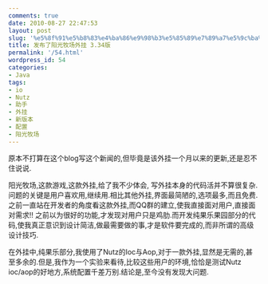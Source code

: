 ```yaml
---
comments: true
date: 2010-08-27 22:47:53
layout: post
slug: '%e5%8f%91%e5%b8%83%e4%ba%86%e9%98%b3%e5%85%89%e7%89%a7%e5%9c%ba%e5%a4%96%e6%8c%82-3-34%e7%89%88'
title: 发布了阳光牧场外挂 3.34版
permalink: '/54.html'
wordpress_id: 54
categories:
- Java
tags:
- io
- Nutz
- 助手
- 外挂
- 新版本
- 配置
- 阳光牧场
---
```


原本不打算在这个blog写这个新闻的,但毕竟是该外挂一个月以来的更新,还是忍不住说说.

阳光牧场,这款游戏,这款外挂,给了我不少体会, 写外挂本身的代码活并不算很复杂.问题的关键是用户喜欢用,继续用.相比其他外挂,界面最简陋的,选项最多,而且免费. 之前一直站在开发者的角度看这款外挂,而QQ群的建立,使我直接面对用户,直接面对需求!! 之前以为很好的功能,才发现对用户只是鸡肋.而开发纯果乐果园部分的代码,使我真正意识到设计简洁,做最需要做的事,才是软件要完成的,而非所谓的高级设计技巧.

在外挂中,纯果乐部分,我使用了Nutz的Ioc与Aop,对于一款外挂,显然是无需的,甚至多余的.但是,我作为一个实验来看待,比较这些用户的环境,恰恰是测试Nutz ioc/aop的好地方,系统配置千差万别.结论是,至今没有发现大问题.
